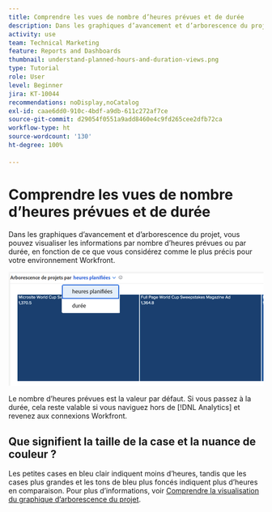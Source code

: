 ```yaml
---
title: Comprendre les vues de nombre d’heures prévues et de durée
description: Dans les graphiques d’avancement et d’arborescence du projet, vous pouvez visualiser les informations par nombre d’heures prévues ou par durée.
activity: use
team: Technical Marketing
feature: Reports and Dashboards
thumbnail: understand-planned-hours-and-duration-views.png
type: Tutorial
role: User
level: Beginner
jira: KT-10044
recommendations: noDisplay,noCatalog
exl-id: caae6dd0-910c-4bdf-a9db-611c272af7ce
source-git-commit: d29054f0551a9add8460e4c9fd265cee2dfb72ca
workflow-type: ht
source-wordcount: '130'
ht-degree: 100%

---
```


# Comprendre les vues de nombre d’heures prévues et de durée

Dans les graphiques d’avancement et d’arborescence du projet, vous pouvez visualiser les informations par nombre d’heures prévues ou par durée, en fonction de ce que vous considérez comme le plus précis pour votre environnement Workfront.

![Image de la sélection d’un nombre d’heures prévues plutôt que d’une durée](assets/section-1-5.png)



Le nombre d’heures prévues est la valeur par défaut. Si vous passez à la durée, cela reste valable si vous naviguez hors de [!DNL Analytics] et revenez aux connexions Workfront.

## Que signifient la taille de la case et la nuance de couleur ?

Les petites cases en bleu clair indiquent moins d’heures, tandis que les cases plus grandes et les tons de bleu plus foncés indiquent plus d’heures en comparaison. Pour plus d’informations, voir [Comprendre la visualisation du graphique d’arborescence du projet](https://experienceleague.adobe.com/docs/workfront/using/reporting/enhanced-analytics/project-treemap-overview.html?lang=fr).
